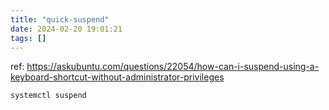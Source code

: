 ```yaml
---
title: "quick-suspend"
date: 2024-02-20 19:01:21
tags: []
---
```

ref: https://askubuntu.com/questions/22054/how-can-i-suspend-using-a-keyboard-shortcut-without-administrator-privileges

```
systemctl suspend
```

